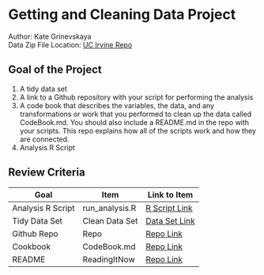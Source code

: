 # Getting and Cleaning Data Project
Author: Kate Grinevskaya <br />
Data Zip File Location: [UC Irvine Repo](https://d396qusza40orc.cloudfront.net/getdata%2Fprojectfiles%2FUCI%20HAR%20Dataset.zip "Clicking will download the data")

## Goal of the Project
1. A tidy data set 
2. A link to a Github repository with your script for performing the analysis 
3. A code book that describes the variables, the data, and any transformations or work that you performed to clean up the data called CodeBook.md. You should also include a README.md in the repo with your scripts. This repo explains how all of the scripts work and how they are connected.
4. Analysis R Script

## Review Criteria

Goal | Item | Link to Item
--- | --- | ---
Analysis R Script |  run_analysis.R |  [R Script Link](https://github.com/KateGrinevskaya/CourseraGettingAndCleaningData/blob/main/run_analysis.R "run_analysis.R")
Tidy Data Set |  Clean Data Set |  [Data Set Link](https://github.com/KateGrinevskaya/CourseraGettingAndCleaningData/blob/main/tidyData.txt "tidyData.txt")
Github Repo | Repo |  [Repo Link](https://github.com/KateGrinevskaya/CourseraGettingAndCleaningData "Click to go to Repo")
Cookbook | CodeBook.md |  [Repo Link](https://github.com/KateGrinevskaya/CourseraGettingAndCleaningData/blob/main/CodeBook.md "CodeBook.md")
README | ReadingItNow |  [Repo Link](https://github.com/KateGrinevskaya/CourseraGettingAndCleaningData/blob/main/README.md "README.md")
